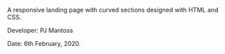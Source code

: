 A responsive landing page with curved sections designed with HTML and CSS. 

Developer: PJ Mantoss

Date: 6th February, 2020.
